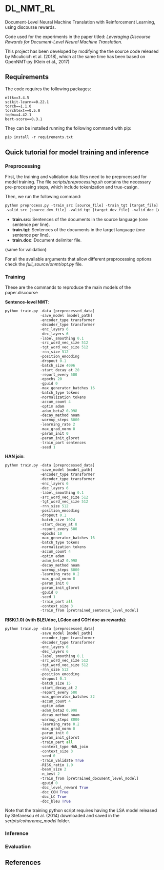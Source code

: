 # DL_NMT_RL
Document-Level Neural Machine Translation with Reinforcement Learning, using discourse rewards.

Code used for the experiments in the paper titled: _Leveraging Discourse Rewards for Document-Level
Neural Machine Translation_.

This project has been developed by modifying the the source code released by Miculicich et al. (2018), which at the
same time has been based on OpenNMT-py (Klein et al., 2017)

## Requirements

The code requires the following packages:


```
nltk==3.4.5
scikit-learn==0.22.1
torch==1.1.0
torchtext==0.5.0
tqdm==4.42.1
bert-score==0.3.1
```

They can be installed running the following command with pip:

```python
pip install -r requirements.txt
```

## Quick tutorial for model training and inference

### Preprocessing

First, the training and validation data files need to be preprocessed for model training.
The file *scripts/preprocessing.sh* contains the necessary pre-processing steps, which include
tokenization and true-casign.

Then, we run the following command:

```python
python preprocess.py -train_src [source_file] -train_tgt [target_file] -train_doc [doc_file]
-valid_src [source_dev_file] -valid_tgt [target_dev_file] -valid_doc [doc_dev_file] -save_data [out_file]
```

- **train.src**: Sentences of the documents in the source language (one sentence per line).
- **train.tgt**: Sentences of the documents in the target language (one sentence per line).
- **train.doc**: Document delimiter file.

(same for validation)

For all the available arguments that allow different preprocessing options check the
*full_source/onmt/opt.py* file.

### Training

These are the commands to reproduce the main models of the paper.discourse

**Sentence-level NMT**:

```python
python train.py -data [preprocessed_data]
                -save_model [model_path]
                -encoder_type transformer
                -decoder_type transformer
                -enc_layers 6
                -dec_layers 6
                -label_smoothing 0.1
                -src_word_vec_size 512
                -tgt_word_vec_size 512
                -rnn_size 512
                -position_encoding
                -dropout 0.1
                -batch_size 4096
                -start_decay_at 20
                -report_every 500
                -epochs 20
                -gpuid 0
                -max_generator_batches 16
                -batch_type tokens
                -normalization tokens
                -accum_count 4
                -optim adam
                -adam_beta2 0.998
                -decay_method noam
                -warmup_steps 8000
                -learning_rate 2
                -max_grad_norm 0
                -param_init 0
                -param_init_glorot
                -train_part sentences
                -seed 1
```

**HAN join**:

```python
python train.py -data [preprocessed_data]
                -save_model [model_path]
                -encoder_type transformer
                -decoder_type transformer
                -enc_layers 6
                -dec_layers 6
                -label_smoothing 0.1
                -src_word_vec_size 512
                -tgt_word_vec_size 512
                -rnn_size 512
                -position_encoding
                -dropout 0.1
                -batch_size 1024
                -start_decay_at 8
                -report_every 500
                -epochs 10
                -max_generator_batches 16
                -batch_type tokens
                -normalization tokens
                -accum_count 4
                -optim adam
                -adam_beta2 0.998
                -decay_method noam
                -warmup_steps 8000
                -learning_rate 0.2
                -max_grad_norm 0
                -param_init 0
                -param_init_glorot
                -gpuid 0
                -seed 1
                -train_part all
                -context_size 3
                -train_from [pretrained_sentence_level_model]
```

**RISK(1.0) (with BLEUdoc, LCdoc and COH doc as rewards)**:

```python
python train.py -data [preprocessed_data]
                -save_model [model_path]
                -encoder_type transformer
                -decoder_type transformer
                -enc_layers 6
                -dec_layers 6
                -label_smoothing 0.1
                -src_word_vec_size 512
                -tgt_word_vec_size 512
                -rnn_size 512
                -position_encoding
                -dropout 0.1
                -batch_size 15
                -start_decay_at 2
                -report_every 500
                -max_generator_batches 32
                -accum_count 4
                -optim adam
                -adam_beta2 0.998
                -decay_method noam
                -warmup_steps 8000
                -learning_rate 0.2
                -max_grad_norm 0
                -param_init 0
                -param_init_glorot
                -train_part all
                -context_type HAN_join
                -context_size 3
                -seed 0
                -train_validate True
                -RISK_ratio 1.0
                -beam_size 2
                -n_best 2
                -train_from [pretrained_document_level_model]
                -gpuid 0
                -doc_level_reward True
                -doc_COH True
                -doc_LC True
                -doc_bleu True
```

Note that the training python script requires having the LSA model released by
Stefanescu et al. (2014) downloaded and saved in the *scripts/coherence_model* folder.

### Inference

### Evaluation

## References